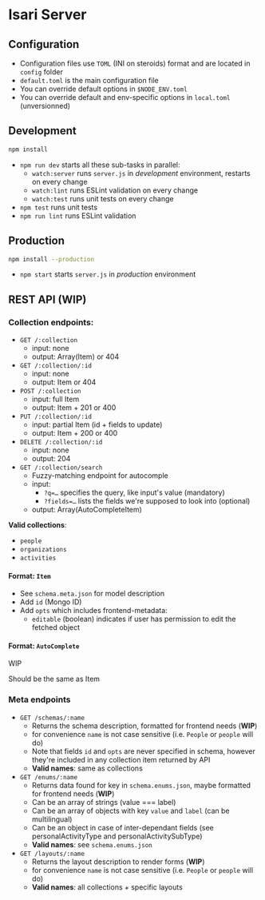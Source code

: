 # Isari Server

## Configuration

* Configuration files use `TOML` (INI on steroids) format and are located in `config` folder
* `default.toml` is the main configuration file
* You can override default options in `$NODE_ENV.toml`
* You can override default and env-specific options in `local.toml` (unversionned)

## Development

```sh
npm install
```

* `npm run dev` starts all these sub-tasks in parallel:
  * `watch:server` runs `server.js` in *development* environment, restarts on every change
  * `watch:lint` runs ESLint validation on every change
  * `watch:test` runs unit tests on every change
* `npm test` runs unit tests
* `npm run lint` runs ESLint validation

## Production

```sh
npm install --production
```

* `npm start` starts `server.js` in *production* environment

## REST API (**WIP**)

### Collection endpoints:

* `GET /:collection`
  * input: none
  * output: Array(Item) or 404
* `GET /:collection/:id`
  * input: none
  * output: Item or 404
* `POST /:collection`
  * input: full Item
  * output: Item + 201 or 400
* `PUT /:collection/:id`
  * input: partial Item (id + fields to update)
  * output: Item + 200 or 400
* `DELETE /:collection/:id`
  * input: none
  * output: 204
* `GET /:collection/search`
  * Fuzzy-matching endpoint for autocomple
  * input:
    * `?q=…` specifies the query, like input's value (mandatory)
    * `?fields=…` lists the fields we're supposed to look into (optional)
  * output: Array(AutoCompleteItem)

**Valid collections**:

* `people`
* `organizations`
* `activities`

#### Format: `Item`

* See `schema.meta.json` for model description
* Add `id` (Mongo ID)
* Add `opts` which includes frontend-metadata:
  * `editable` (boolean) indicates if user has permission to edit the fetched object

#### Format: `AutoComplete`

WIP

Should be the same as Item

### Meta endpoints

* `GET /schemas/:name`
  * Returns the schema description, formatted for frontend needs (**WIP**)
  * for convenience `name` is not case sensitive (i.e. `People` or `people` will do)
  * Note that fields `id` and `opts` are never specified in schema, however they're included in any collection item returned by API
  * **Valid names**: same as collections
* `GET /enums/:name`
  * Returns data found for key in `schema.enums.json`, maybe formatted for frontend needs (**WIP**)
  * Can be an array of strings (value === label)
  * Can be an array of objects with key `value` and `label` (can be multilingual)
  * Can be an object in case of inter-dependant fields (see personalActivityType and personalActivitySubType)
  * **Valid names**: see `schema.enums.json`
* `GET /layouts/:name`
  * Returns the layout description to render forms (**WIP**)
  * for convenience `name` is not case sensitive (i.e. `People` or `people` will do)
  * **Valid names**: all collections + specific layouts
